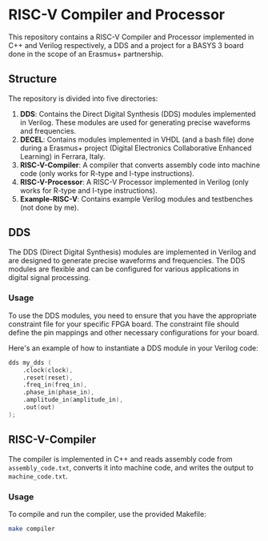# RISC-V Compiler and Processor

This repository contains a RISC-V Compiler and Processor implemented in C++ and Verilog respectively, a DDS and a project for a BASYS 3 board done in the scope of an Erasmus+ partnership.

## Structure

The repository is divided into five directories:

1. **DDS**: Contains the Direct Digital Synthesis (DDS) modules implemented in Verilog. These modules are used for generating precise waveforms and frequencies.
2. **DECEL**: Contains modules implemented in VHDL (and a bash file) done during a Erasmus+ project (Digital Electronics Collaborative Enhanced Learning) in Ferrara, Italy.
3. **RISC-V-Compiler**: A compiler that converts assembly code into machine code (only works for R-type and I-type instructions).
4. **RISC-V-Processor**: A RISC-V Processor implemented in Verilog (only works for R-type and I-type instructions).
5. **Example-RISC-V**: Contains example Verilog modules and testbenches (not done by me).

## DDS

The DDS (Direct Digital Synthesis) modules are implemented in Verilog and are designed to generate precise waveforms and frequencies. The DDS modules are flexible and can be configured for various applications in digital signal processing.

### Usage

To use the DDS modules, you need to ensure that you have the appropriate constraint file for your specific FPGA board. The constraint file should define the pin mappings and other necessary configurations for your board.

Here's an example of how to instantiate a DDS module in your Verilog code:

```verilog
dds my_dds (
    .clock(clock),
    .reset(reset),
    .freq_in(freq_in),
    .phase_in(phase_in),
    .amplitude_in(amplitude_in),
    .out(out)
);
```

## RISC-V-Compiler

The compiler is implemented in C++ and reads assembly code from `assembly_code.txt`, converts it into machine code, and writes the output to `machine_code.txt`.

### Usage

To compile and run the compiler, use the provided Makefile:

```sh
make compiler
```